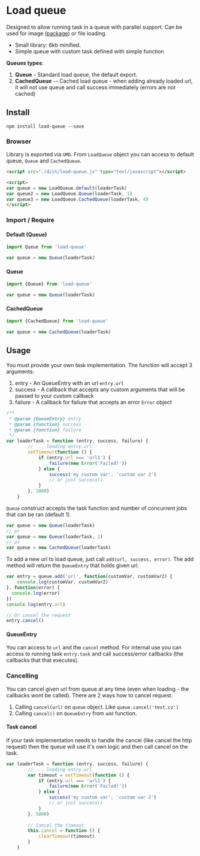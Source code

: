 # Load queue 
Designed to allow running task in a queue with parallel support. Can be used for image ([package](https://github.com/pionl/load-image-queue)) or file loading.

* Small library: 6kb minified.
* Simple queue with custom task defined with simple function

**Queues types**:

1. **Queue** - Standard load queue, the default export.
2. **CachedQueue** -- Cached load queue - when adding already loaded url, it will not use queue and call success immediately (errors are not cached)

## Install

```
npm install load-queue --save
```

### Browser

Library is exported via `UMD`. From `LoadQueue` object you can access to default queue, `Queue` and `CachedQueue`.

```html
<script src="./dist/load-queue.js" type="text/javascript"></script>

<script>
var queue = new LoadQueue.default(loaderTask)
var queue2 = new LoadQueue.Queue(loaderTask, 1)
var queue3 = new LoadQueue.CachedQueue(loaderTask, 4)
</script>
```

### Import / Require

#### Default (Queue)
```javascript
import Queue from 'load-queue'

var queue = new Queue(loaderTask)
```

#### Queue
```javascript
import {Queue} from 'load-queue'

var queue = new Queue(loaderTask)
```

#### CachedQueue
```javascript
import {CachedQueue} from 'load-queue'

var queue = new CachedQueue(loaderTask)
```

## Usage

You must provide your own task implementation. The function will accept 3 arguments:
1. entry - An QueueEntry with an url `entry.url`
2. success - A callback that accepts any custom arguments that will be passed to your custom callback
3. failure - A callback for failure that accepts an error `Error` object

```javascript
/**
 * @param {QueueEntry} entry
 * @param {function} success
 * @param {function} failure
 */
var loaderTask = function (entry, success, failure) {
        // ... loading entry.url
        setTimeout(function () {
            if (entry.url === 'url1') {
                failure(new Error('Failed!'))
            } else {
                success('my custom var', 'custom var 2')
                // or just success()
            }
        }, 1000)
    }
```

`Queue` construct accepts the task function and number of concurrent jobs that can be ran (default 1).

```javascript
var queue = new Queue(loaderTask)
// or 
var queue = new Queue(loaderTask, 2)
// or
var queue = new CachedQueue(loaderTask)
```

To add a new url to load queue, just call `add(url, success, error)`. The add method will return the `QueueEntry` that holds
given url.

```javascript
var entry = queue.add('url', function(customVar, customVar2) {
    console.log(customVar, customVar2)
}, function(error) {
  console.log(error)
})
console.log(entry.url)

// Or cancel the request
entry.cancel()
```

#### QueueEntry
You can access to `url` and the `cancel` method. For internal use you can access to running task `entry.task` and call 
success/error callbacks (the callbacks that that executes).

### Cancelling
You can cancel given url from queue at any time (even when loading - the callbacks wont be called).
There are 2 ways how to cancel request.

1. Calling `cancel(url)` on `queue` object. Like `queue.cancel('test.cz')`
2. Calling `cancel()` on `QueueEntry` from `add` function.

#### Task cancel
If your task implementation needs to handle the cancel (like cancel the http request) then the queue will use it's own
logic and then call cancel on the task. 

```javascript
var loaderTask = function (entry, success, failure) {
        // ... loading entry.url
        var timeout = setTimeout(function () {
            if (entry.url === 'url1') {
                failure(new Error('Failed!'))
            } else {
                success('my custom var', 'custom var 2')
                // or just success()
            }
        }, 5000)
        
        // Cancel the timeout
        this.cancel = function () {
            clearTimeout(timeout)
        }
    }
```